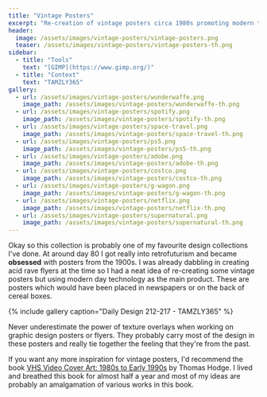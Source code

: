 ```yaml
---
title: "Vintage Posters"
excerpt: "Re-creation of vintage posters circa 1980s promoting modern technology."
header:
  image: /assets/images/vintage-posters/vintage-posters.png
  teaser: /assets/images/vintage-posters/vintage-posters-th.png
sidebar:
  - title: "Tools"
    text: "[GIMP](https://www.gimp.org/)"
  - title: "Context"
    text: "TAMZLY365"
gallery:
  - url: /assets/images/vintage-posters/wunderwaffe.png
    image_path: /assets/images/vintage-posters/wunderwaffe-th.png
  - url: /assets/images/vintage-posters/spotify.png
    image_path: /assets/images/vintage-posters/spotify-th.png
  - url: /assets/images/vintage-posters/space-travel.png
    image_path: /assets/images/vintage-posters/space-travel-th.png
  - url: /assets/images/vintage-posters/ps5.png
    image_path: /assets/images/vintage-posters/ps5-th.png
  - url: /assets/images/vintage-posters/adobe.png
    image_path: /assets/images/vintage-posters/adobe-th.png
  - url: /assets/images/vintage-posters/costco.png
    image_path: /assets/images/vintage-posters/costco-th.png
  - url: /assets/images/vintage-posters/g-wagon.png
    image_path: /assets/images/vintage-posters/g-wagon-th.png
  - url: /assets/images/vintage-posters/netflix.png
    image_path: /assets/images/vintage-posters/netflix-th.png
  - url: /assets/images/vintage-posters/supernatural.png
    image_path: /assets/images/vintage-posters/supernatural-th.png
---
```


Okay so this collection is probably one of my favourite design collections I've done. At around day 80 I got really into retrofuturism and became **obsessed** with posters from the 1900s. I was already dabbling in creating acid rave flyers at the time so I had a neat idea of re-creating some vintage posters but using modern day technology as the main product. These are posters which would have been placed in newspapers or on the back of cereal boxes.

{% include gallery caption="Daily Design 212-217 - TAMZLY365" %}

Never underestimate the power of texture overlays when working on graphic design posters or flyers. They probably carry most of the design in these posters and really tie together the feeling that they're from the past.

If you want any more inspiration for vintage posters, I'd recommend the book [VHS Video Cover Art: 1980s to Early 1990s](https://www.goodreads.com/book/show/23736879-vhs-video-cover-art) by Thomas Hodge. I lived and breathed this book for almost half a year and most of my ideas are probably an amalgamation of various works in this book.